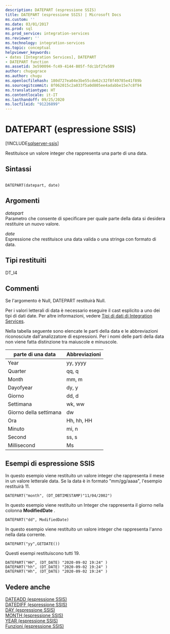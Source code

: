```yaml
---
description: DATEPART (espressione SSIS)
title: DATEPART (espressione SSIS) | Microsoft Docs
ms.custom: ''
ms.date: 03/01/2017
ms.prod: sql
ms.prod_service: integration-services
ms.reviewer: ''
ms.technology: integration-services
ms.topic: conceptual
helpviewer_keywords:
- dates [Integration Services], DATEPART
- DATEPART function
ms.assetid: 3e590094-fc49-4144-805f-fdc1bf2fe509
author: chugugrace
ms.author: chugu
ms.openlocfilehash: 180d727ea04e3be55cde62c32f8f49785e41f89b
ms.sourcegitcommit: 8f062015c2a033f5a0d805ee4adabbe15e7c8f94
ms.translationtype: HT
ms.contentlocale: it-IT
ms.lasthandoff: 09/25/2020
ms.locfileid: "91226899"
---
```

# <a name="datepart-ssis-expression"></a>DATEPART (espressione SSIS)

[!INCLUDE[sqlserver-ssis](../../includes/applies-to-version/sqlserver-ssis.md)]


  Restituisce un valore integer che rappresenta una parte di una data.  
  
## <a name="syntax"></a>Sintassi  
  
```  
  
DATEPART(datepart, date)  
```  
  
## <a name="arguments"></a>Argomenti  
 *datepart*  
 Parametro che consente di specificare per quale parte della data si desidera restituire un nuovo valore.  
  
 *date*  
 Espressione che restituisce una data valida o una stringa con formato di data.  
  
## <a name="result-types"></a>Tipi restituiti  
 DT_I4  
  
## <a name="remarks"></a>Commenti  
 Se l'argomento è Null, DATEPART restituirà Null.  
  
 Per i valori letterali di data è necessario eseguire il cast esplicito a uno dei tipi di dati date. Per altre informazioni, vedere [Tipi di dati di Integration Services](../../integration-services/data-flow/integration-services-data-types.md).  
  
 Nella tabella seguente sono elencate le parti della data e le abbreviazioni riconosciute dall'analizzatore di espressioni. Per i nomi delle parti della data non viene fatta distinzione tra maiuscole e minuscole.  
  
|parte di una data|Abbreviazioni|  
|--------------|-------------------|  
|Year|yy, yyyy|  
|Quarter|qq, q|  
|Month|mm, m|  
|Dayofyear|dy, y|  
|Giorno|dd, d|  
|Settimana|wk, ww|  
|Giorno della settimana|dw|  
|Ora|Hh, hh, HH|  
|Minuto|mi, n|  
|Second|ss, s|  
|Millisecond|Ms|  
  
## <a name="ssis-expression-examples"></a>Esempi di espressione SSIS  
 In questo esempio viene restituito un valore integer che rappresenta il mese in un valore letterale data. Se la data è in formato "mm/gg/aaaa", l'esempio restituirà 11.  
  
```  
DATEPART("month", (DT_DBTIMESTAMP)"11/04/2002")  
```  
  
 In questo esempio viene restituito un Integer che rappresenta il giorno nella colonna **ModifiedDate** .  
  
```  
DATEPART("dd", ModifiedDate)  
```  
  
 In questo esempio viene restituito un valore integer che rappresenta l'anno nella data corrente.  
  
```  
DATEPART("yy",GETDATE())  
```  
  
 Questi esempi restituiscono tutti 19. 
  
```  
DATEPART("HH", (DT_DATE) "2020-09-02 19:24" )
DATEPART("hh", (DT_DATE) "2020-09-02 19:24" )
DATEPART("Hh", (DT_DATE) "2020-09-02 19:24" )
```  
  
## <a name="see-also"></a>Vedere anche  
 [DATEADD &#40;espressione SSIS&#41;](../../integration-services/expressions/dateadd-ssis-expression.md)   
 [DATEDIFF &#40;espressione SSIS&#41;](../../integration-services/expressions/datediff-ssis-expression.md)   
 [DAY &#40;espressione SSIS&#41;](../../integration-services/expressions/day-ssis-expression.md)   
 [MONTH &#40;espressione SSIS&#41;](../../integration-services/expressions/month-ssis-expression.md)   
 [YEAR &#40;espressione SSIS&#41;](../../integration-services/expressions/year-ssis-expression.md)   
 [Funzioni &#40;espressione SSIS&#41;](../../integration-services/expressions/functions-ssis-expression.md)  
  
  

